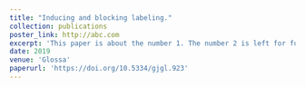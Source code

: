 ```yaml
---
title: "Inducing and blocking labeling."
collection: publications
poster_link: http://abc.com
excerpt: 'This paper is about the number 1. The number 2 is left for future work.'
date: 2019
venue: 'Glossa'
paperurl: 'https://doi.org/10.5334/gjgl.923'
---
```

